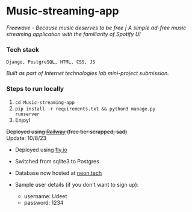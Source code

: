 # Music-streaming-app
<em> Freewave - Because music deserves to be free |  A simple ad-free music streaming application with the familiarity of Spotify UI</em>

### Tech stack
<code>Django, PostgreSQL, HTML, CSS, JS</code>

<em>Built as part of Internet technologies lab mini-project submission.</em>

### Steps to run locally

1. <code>cd Music-streaming-app</code>
2. <code>pip install -r requirements.txt && python3 manage.py runserver</code>
3. Enjoy!

~~Deployed using <a href="https://railway.app/">Railway</a> (free tier scrapped, sad)~~<br>
Update: 10/8/23

- Deployed using <a href="https://fly.io">fly.io</a>

- Switched from sqlite3 to Postgres 

- Database now hosted at <a href="https://neon.tech">neon.tech</a>

- Sample user details (if you don't want to sign up):

    - username: Udeet
    - password: 1234

